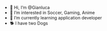 - 👋 Hi, I’m @Gianluca
- 👀 I’m interested in Soccer, Gaming, Anime
- 🌱 I’m currently learning application developer
- 🐕 I have two Dogs

<!---
GianIuca/GianIuca is a ✨ special ✨ repository because its `README.md` (this file) appears on your GitHub profile.
You can click the Preview link to take a look at your changes.
--->
